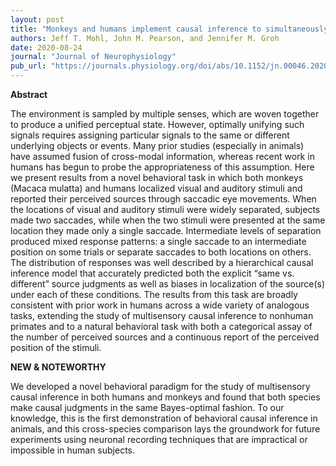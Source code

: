 ```yaml
---
layout: post
title: "Monkeys and humans implement causal inference to simultaneously localize auditory and visual stimuli"
authors: Jeff T. Mohl, John M. Pearson, and Jennifer M. Groh
date: 2020-08-24
journal: "Journal of Neurophysiology"
pub_url: "https://journals.physiology.org/doi/abs/10.1152/jn.00046.2020"
---
```

**Abstract**

The environment is sampled by multiple senses, which are woven together to produce a unified perceptual state. However, optimally unifying such signals requires assigning particular signals to the same or different underlying objects or events. Many prior studies (especially in animals) have assumed fusion of cross-modal information, whereas recent work in humans has begun to probe the appropriateness of this assumption. Here we present results from a novel behavioral task in which both monkeys (Macaca mulatta) and humans localized visual and auditory stimuli and reported their perceived sources through saccadic eye movements. When the locations of visual and auditory stimuli were widely separated, subjects made two saccades, while when the two stimuli were presented at the same location they made only a single saccade. Intermediate levels of separation produced mixed response patterns: a single saccade to an intermediate position on some trials or separate saccades to both locations on others. The distribution of responses was well described by a hierarchical causal inference model that accurately predicted both the explicit “same vs. different” source judgments as well as biases in localization of the source(s) under each of these conditions. The results from this task are broadly consistent with prior work in humans across a wide variety of analogous tasks, extending the study of multisensory causal inference to nonhuman primates and to a natural behavioral task with both a categorical assay of the number of perceived sources and a continuous report of the perceived position of the stimuli.

**NEW & NOTEWORTHY** 

We developed a novel behavioral paradigm for the study of multisensory causal inference in both humans and monkeys and found that both species make causal judgments in the same Bayes-optimal fashion. To our knowledge, this is the first demonstration of behavioral causal inference in animals, and this cross-species comparison lays the groundwork for future experiments using neuronal recording techniques that are impractical or impossible in human subjects.